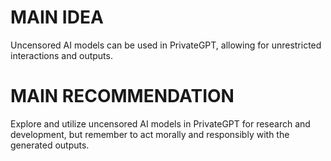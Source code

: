 # MAIN IDEA
Uncensored AI models can be used in PrivateGPT, allowing for unrestricted interactions and outputs.

# MAIN RECOMMENDATION
Explore and utilize uncensored AI models in PrivateGPT for research and development, but remember to act morally and responsibly with the generated outputs.
